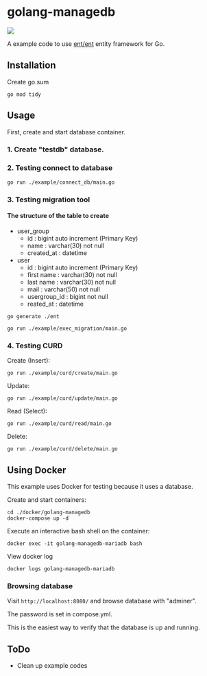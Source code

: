 # golang-managedb
[![](https://img.shields.io/github/go-mod/go-version/golang/go/release-branch.go1.18?filename=src%2Fgo.mod&label=GO%20VERSION&style=for-the-badge&logo=appveyor)](https://github.com/golang/go/releases/tag/go1.18)

A example code to use [ent/ent](https://github.com/ent/ent) entity framework for Go.

## Installation

Create go.sum
```Shell
go mod tidy
```

## Usage
First, create and start database container.

### 1. Create "testdb" database.

### 2. Testing connect to database
```Shell
go run ./example/connect_db/main.go
```

### 3. Testing migration tool

#### The structure of the table to create
- user_group
  - id : bigint auto increment (Primary Key)
  - name :  varchar(30) not null
  - created_at : datetime
- user
  - id : bigint auto increment (Primary Key)
  - first name : varchar(30) not null
  - last name : varchar(30) not null
  - mail : varchar(50) not null
  - usergroup_id : bigint not null
  - reated_at : datetime

```Shell
go generate ./ent
```

```Shell
go run ./example/exec_migration/main.go
```

### 4. Testing CURD

Create (Insert):
```Shell
go run ./example/curd/create/main.go
```

Update:
```Shell
go run ./example/curd/update/main.go
```

Read (Select):
```Shell
go run ./example/curd/read/main.go
```

Delete:
```Shell
go run ./example/curd/delete/main.go
```

## Using Docker

This example uses Docker for testing because it uses a database.

Create and start containers:
```shell
cd ./docker/golang-managedb
docker-compose up -d
```

Execute an interactive bash shell on the container:
```shell
docker exec -it golang-managedb-mariadb bash
```

View docker log
```shell
docker logs golang-managedb-mariadb
```

### Browsing database 
Visit `http://localhost:8080/` and browse database with "adminer".

The password is set in compose.yml.

This is the easiest way to verify that the database is up and running.

## ToDo
- Clean up example codes
